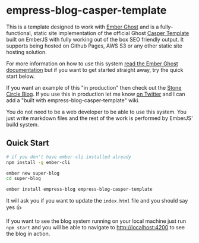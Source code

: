 # empress-blog-casper-template

This is a template designed to work with [Ember Ghost](https://github.com/empress/empress-blog)
and is a fully-functional, static site implementation of the official Ghost [Casper
Template](https://github.com/TryGhost/Casper) built on EmberJS with fully working out of the box SEO
friendly output. It supports being hosted on Github Pages, AWS S3 or any other static site hosting
solution.

For more information on how to use this system [read the Ember Ghost
documentation](https://github.com/empress/empress-blog/blob/master/README.md) but if you want to
get started straight away, try the quick start below.

If you want an example of this "in production" then check out the [Stone Circle
Blog](https://blog.stonecircle.io). If you use this in production let me know
[on Twitter](https://twitter.com/real_ate) and I can add a "built with
empress-blog-casper-template" wiki.

You do not need to be a web developer to be able to use this system. You just write markdown files
and the rest of the work is performed by EmberJS' build system.

## Quick Start

```sh
# if you don't have ember-cli installed already
npm install -g ember-cli

ember new super-blog
cd super-blog

ember install empress-blog empress-blog-casper-template
```

It will ask you if you want to update the `index.html` file and you should say yes 👍

If you want to see the blog system running on your local machine just run `npm start` and you will
be able to navigate to  [http://localhost:4200](http://localhost:4200) to see the blog in action.
